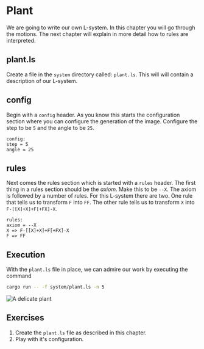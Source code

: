 # Plant
We are going to write our own L-system. In this chapter you will go through the
motions. The next chapter will explain in more detail how to rules are
interpreted. 

## plant.ls
Create a file in the `system` directory called: `plant.ls`. This will will
contain a description of our L-system.

## config
Begin with a `config` header. As you know this starts the configuration section
where you can configure the generation of the image. Configure the step to be
`5` and the angle to be `25`.

```plain
config:
step = 5
angle = 25
```

## rules
Next comes the rules section which is started with a `rules` header. The first
thing in a rules section should be the _axiom_. Make this to be `--X`.
The axiom is followed by a number of rules. For this L-system there are two. One
rule that tells us to transform `F` into `FF`. The other rule tells us to
transform `X` into `F-[[X]+X]+F[+FX]-X`.

```plain
rules:
axiom = --X
X => F-[[X]+X]+F[+FX]-X
F => FF
```

## Execution
With the `plant.ls` file in place, we can admire our work by executing the
command

```sh
cargo run -- -f system/plant.ls -n 5
```

![A delicate plant](/image/plant.png)

## Exercises
1. Create the `plant.ls` file as described in this chapter.
2. Play with it's configuration.
